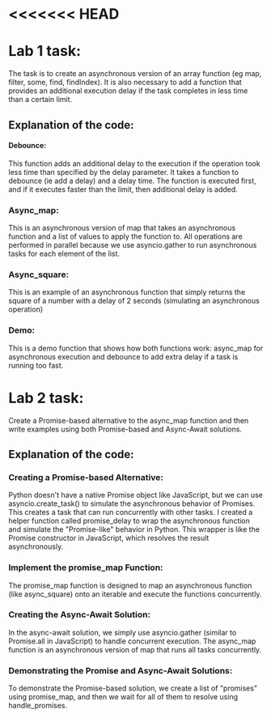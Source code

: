 <<<<<<< HEAD
=======
# Lab 1 task:

The task is to create an asynchronous version of an array function (eg map, filter, some, find, findIndex). It is also necessary to add a function that provides an additional execution delay if the task completes in less time than a certain limit.

## Explanation of the code:

#### Debounce:

This function adds an additional delay to the execution if the operation took less time than specified by the delay parameter.
It takes a function to debounce (ie add a delay) and a delay time. The function is executed first, and if it executes faster than the limit, then additional delay is added.

### Async_map:

This is an asynchronous version of map that takes an asynchronous function and a list of values ​​to apply the function to.
All operations are performed in parallel because we use asyncio.gather to run asynchronous tasks for each element of the list.

### Async_square:

This is an example of an asynchronous function that simply returns the square of a number with a delay of 2 seconds (simulating an asynchronous operation)

### Demo:

This is a demo function that shows how both functions work: async_map for asynchronous execution and debounce to add extra delay if a task is running too fast.

# Lab 2 task:

Create a Promise-based alternative to the async_map function and then write examples using both Promise-based and Async-Await solutions.

## Explanation of the code:

### Creating a Promise-based Alternative:
Python doesn't have a native Promise object like JavaScript, but we can use asyncio.create_task() to simulate the asynchronous behavior of Promises. This creates a task that can run concurrently with other tasks.
I created a helper function called promise_delay to wrap the asynchronous function and simulate the "Promise-like" behavior in Python. This wrapper is like the Promise constructor in JavaScript, which resolves the result asynchronously.

### Implement the promise_map Function:
The promise_map function is designed to map an asynchronous function (like async_square) onto an iterable and execute the functions concurrently.

### Creating the Async-Await Solution:
In the async-await solution, we simply use asyncio.gather (similar to Promise.all in JavaScript) to handle concurrent execution.
The async_map function is an asynchronous version of map that runs all tasks concurrently.

### Demonstrating the Promise and Async-Await Solutions:
To demonstrate the Promise-based solution, we create a list of "promises" using promise_map, and then we wait for all of them to resolve using handle_promises.
